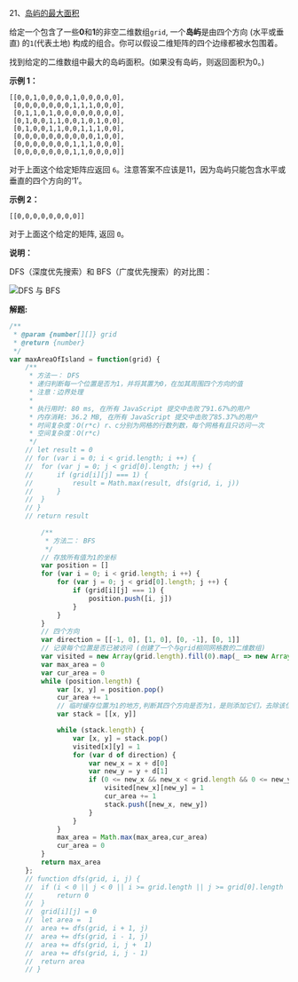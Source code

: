 21、[岛屿的最大面积](https://leetcode-cn.com/problems/max-area-of-island/)

给定一个包含了一些**0**和**1**的非空二维数组`grid`, 一个**岛屿**是由四个方向 (水平或垂直) 的`1`(代表土地) 构成的组合。你可以假设二维矩阵的四个边缘都被水包围着。

找到给定的二维数组中最大的岛屿面积。(如果没有岛屿，则返回面积为0。)

**示例 1：**

```
[[0,0,1,0,0,0,0,1,0,0,0,0,0],
 [0,0,0,0,0,0,0,1,1,1,0,0,0],
 [0,1,1,0,1,0,0,0,0,0,0,0,0],
 [0,1,0,0,1,1,0,0,1,0,1,0,0],
 [0,1,0,0,1,1,0,0,1,1,1,0,0],
 [0,0,0,0,0,0,0,0,0,0,1,0,0],
 [0,0,0,0,0,0,0,1,1,1,0,0,0],
 [0,0,0,0,0,0,0,1,1,0,0,0,0]]
```

对于上面这个给定矩阵应返回 `6`。注意答案不应该是11，因为岛屿只能包含水平或垂直的四个方向的‘1’。

**示例 2：**

```
[[0,0,0,0,0,0,0,0]]
```

对于上面这个给定的矩阵, 返回 `0`。

**说明：**

DFS（深度优先搜索）和 BFS（广度优先搜索）的对比图：

![DFS 与 BFS](https://pic.leetcode-cn.com/725e473003c35e3be67ac6177cc6744fa04b0466795b5e69c7d673f626206b86-file_1583293748397)

**解题:**

```js
/**
 * @param {number[][]} grid
 * @return {number}
 */
var maxAreaOfIsland = function(grid) {
    /**
     * 方法一： DFS
     * 递归判断每一个位置是否为1，并将其置为0，在加其周围四个方向的值
     * 注意：边界处理
     *
     * 执行用时: 80 ms, 在所有 JavaScript 提交中击败了91.67%的用户
     * 内存消耗: 36.2 MB, 在所有 JavaScript 提交中击败了85.37%的用户
     * 时间复杂度：O(r*c) r、c分别为网格的行数列数，每个网格有且只访问一次
     * 空间复杂度：O(r*c)
     */
    // let result = 0
    // for (var i = 0; i < grid.length; i ++) {
    // 	for (var j = 0; j < grid[0].length; j ++) {
    // 		if (grid[i][j] === 1) {
    // 			result = Math.max(result, dfs(grid, i, j))
    // 		}
    // 	}
    // }
    // return result
    
  		/**
	     * 方法二： BFS
	     */
	    // 存放所有值为1的坐标
	    var position = []
	    for (var i = 0; i < grid.length; i ++) {
	        for (var j = 0; j < grid[0].length; j ++) {
	            if (grid[i][j] === 1) {
	                position.push([i, j])
	            }
	        }
	    }
	    // 四个方向
	    var direction = [[-1, 0], [1, 0], [0, -1], [0, 1]]
	    // 记录每个位置是否已被访问 (创建了一个与grid相同网格数的二维数组)
	    var visited = new Array(grid.length).fill(0).map(_ => new Array(grid[0].length).fill(0))
	    var max_area = 0
	    var cur_area = 0
	    while (position.length) {
	        var [x, y] = position.pop()
	        cur_area += 1
	        // 临时缓存位置为1的地方,判断其四个方向是否为1，是则添加它们，去除该位置的缓存
	        var stack = [[x, y]]

	        while (stack.length) {
	            var [x, y] = stack.pop()
	            visited[x][y] = 1
	            for (var d of direction) {
	                var new_x = x + d[0]
	                var new_y = y + d[1]
	                if (0 <= new_x && new_x < grid.length && 0 <= new_y && new_y < grid[0].length && !visited[new_x][new_y] && grid[new_x][new_y] === 1) {
	                    visited[new_x][new_y] = 1
	                    cur_area += 1
	                    stack.push([new_x, new_y])
	                }
	            }
	        }
	        max_area = Math.max(max_area,cur_area)
	        cur_area = 0
	    }
	    return max_area
	};
	// function dfs(grid, i, j) {
	// 	if (i < 0 || j < 0 || i >= grid.length || j >= grid[0].length || grid[i][j] === 0) {
	// 		return 0
	// 	}
	// 	grid[i][j] = 0
	// 	let area =  1
	// 	area += dfs(grid, i + 1, j)
	// 	area += dfs(grid, i - 1, j)
	// 	area += dfs(grid, i, j +  1)
	// 	area += dfs(grid, i, j - 1)
	// 	return area
	// }
```